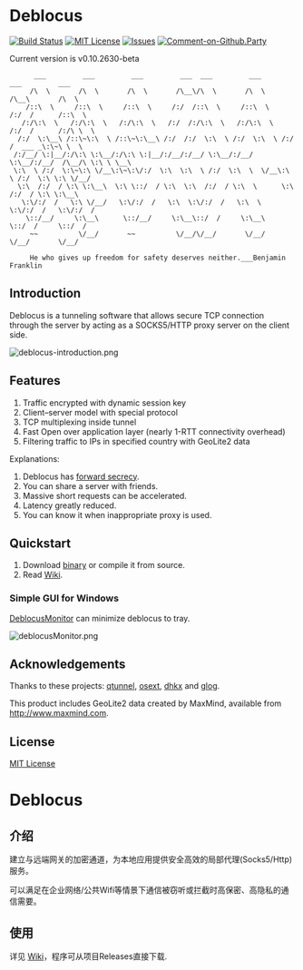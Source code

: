 # Deblocus

[![Build Status](https://travis-ci.org/Lafeng/deblocus.svg?branch=master)](https://travis-ci.org/Lafeng/deblocus)
[![MIT License](https://img.shields.io/packagist/l/doctrine/orm.svg)](http://opensource.org/licenses/MIT)
[![Issues](https://img.shields.io/github/issues/Lafeng/deblocus.svg)](https://github.com/Lafeng/deblocus/issues)
[![Comment-on-Github.Party](https://img.shields.io/badge/Comment%20on-Github.Party-yellow.svg)](https://github.party/item?id=46)

Current version is v0.10.2630-beta

```
      ___         ___         ___         ___  ___         ___         ___         ___     
     /\  \       /\  \       /\  \       /\__\/\  \       /\  \       /\__\       /\  \    
    /::\  \     /::\  \     /::\  \     /:/  /::\  \     /::\  \     /:/  /      /::\  \   
   /:/\:\  \   /:/\:\  \   /:/\:\  \   /:/  /:/\:\  \   /:/\:\  \   /:/  /      /:/\ \  \  
  /:/  \:\__\ /::\~\:\  \ /::\~\:\__\ /:/  /:/  \:\  \ /:/  \:\  \ /:/  /  ___ _\:\~\ \  \ 
 /:/__/ \:|__/:/\:\ \:\__/:/\:\ \:|__/:/__/:/__/ \:\__/:/__/ \:\__/:/__/  /\__/\ \:\ \ \__\
 \:\  \ /:/  \:\~\:\ \/__\:\~\:\/:/  \:\  \:\  \ /:/  \:\  \  \/__\:\  \ /:/  \:\ \:\ \/__/
  \:\  /:/  / \:\ \:\__\  \:\ \::/  / \:\  \:\  /:/  / \:\  \      \:\  /:/  / \:\ \:\__\  
   \:\/:/  /   \:\ \/__/   \:\/:/  /   \:\  \:\/:/  /   \:\  \      \:\/:/  /   \:\/:/  /  
    \::/__/     \:\__\      \::/__/     \:\__\::/  /     \:\__\      \::/  /     \::/  /   
     ~~          \/__/       ~~          \/__/\/__/       \/__/       \/__/       \/__/    
     
     He who gives up freedom for safety deserves neither.___Benjamin Franklin
```

## Introduction

Deblocus is a tunneling software that allows secure TCP connection through the server by acting as a SOCKS5/HTTP proxy server on the client side.

![deblocus-introduction.png](https://i.imgur.com/FP5A7hE.png)

## Features

1. Traffic encrypted with dynamic session key
2. Client–server model with special protocol
3. TCP multiplexing inside tunnel
4. Fast Open over application layer (nearly 1-RTT connectivity overhead)
5. Filtering traffic to IPs in specified country with GeoLite2 data

Explanations:

1. Deblocus has [forward secrecy](https://en.wikipedia.org/wiki/Forward_secrecy).
2. You can share a server with friends.
3. Massive short requests can be accelerated.
4. Latency greatly reduced.
5. You can know it when inappropriate proxy is used.

## Quickstart

1. Download [binary](https://github.com/Lafeng/deblocus/releases) or compile it from source.
2. Read [Wiki](https://github.com/Lafeng/deblocus/wiki).

### Simple GUI for Windows

[DeblocusMonitor](https://github.com/Lafeng/deblocus/releases) can minimize deblocus to tray.

![deblocusMonitor.png](https://i.imgur.com/pdBpKN6m.png)

## Acknowledgements

Thanks to these projects: [qtunnel](https://github.com/getqujing/qtunnel), [osext](https://bitbucket.org/kardianos/osext), [dhkx](https://github.com/monnand/dhkx) and [glog](https://github.com/golang/glog).

This product includes GeoLite2 data created by MaxMind, available from
<http://www.maxmind.com>.

## License

[MIT License](https://github.com/Lafeng/deblocus/blob/master/LICENSE)


# Deblocus

## 介绍

建立与远端网关的加密通道，为本地应用提供安全高效的局部代理(Socks5/Http)服务。

可以满足在企业网络/公共Wifi等情景下通信被窃听或拦截时高保密、高隐私的通信需要。

## 使用

详见 [Wiki](https://github.com/Lafeng/deblocus/wiki)，程序可从项目Releases直接下载.

